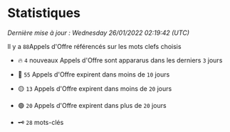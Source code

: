 # Statistiques


_Dernière mise à jour : Wednesday 26/01/2022 02:19:42 (UTC)_ 

Il y a `88`Appels d'Offre référencés sur les mots clefs choisis

- 🔥 `4` nouveaux Appels d'Offre sont appararus dans les derniers `3` jours
- 🔴  `55` Appels d'Offre expirent dans moins de `10` jours
- 🟡  `13` Appels d'Offre expirent dans moins de `20` jours
- 🟢  `20` Appels d'Offre expirent dans plus de `20` jours

- 🗝 `28` mots-clés